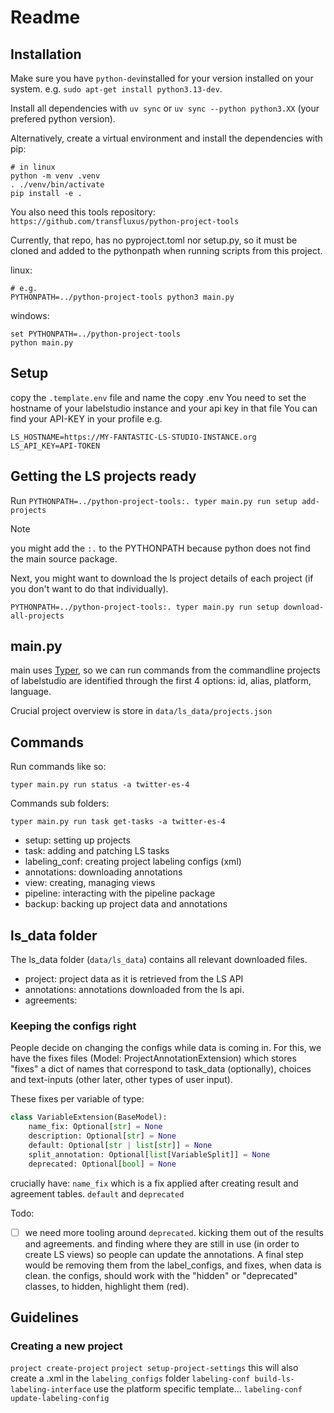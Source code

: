 # Readme

## Installation

Make sure you have `python-dev`installed for your version installed on your system. 
e.g. `sudo apt-get install python3.13-dev`.

Install all dependencies with `uv sync` or `uv sync --python python3.XX` (your prefered python version).

Alternatively, create a virtual environment and install the dependencies with pip:
```shell
# in linux
python -m venv .venv
. ./venv/bin/activate
pip install -e .
```

You also need this tools repository:
`https://github.com/transfluxus/python-project-tools`

Currently, that repo, has no pyproject.toml nor setup.py, so it must be cloned and added to the
pythonpath when running scripts from this project.

linux:
```
# e.g. 
PYTHONPATH=../python-project-tools python3 main.py
```

windows:
```
set PYTHONPATH=../python-project-tools
python main.py
```
## Setup

copy the `.template.env` file and name the copy .env
You need to set the hostname of your labelstudio instance and your api key in that file
You can find your API-KEY in your profile 
e.g.

```shell
LS_HOSTNAME=https://MY-FANTASTIC-LS-STUDIO-INSTANCE.org
LS_API_KEY=API-TOKEN
```

## Getting the LS projects ready

Run 
`PYTHONPATH=../python-project-tools:. typer main.py run setup add-projects`

> [!NOTE] 
> you might add the `:.` to the PYTHONPATH because python does not find the main source package.

Next, you might want to download the ls project details of each project (if you don't want to do that individually).

`PYTHONPATH=../python-project-tools:. typer main.py run setup download-all-projects`

## main.py

main uses [Typer](https://typer.tiangolo.com/), so we can run commands from the commandline
projects of labelstudio are identified through the first 4 options: id, alias, platform, language.

Crucial project overview is store in `data/ls_data/projects.json` 

## Commands

Run commands like so:

`typer main.py run status -a twitter-es-4`

Commands sub folders:

`typer main.py run task get-tasks -a twitter-es-4`

- setup: setting up projects
- task: adding and patching LS tasks
- labeling_conf: creating project labeling configs (xml)
- annotations:  downloading annotations
- view: creating, managing views
- pipeline: interacting with the pipeline package
- backup: backing up project data and annotations
    

## ls_data folder
The ls_data folder (`data/ls_data`) contains all relevant downloaded files.
- project: project data as it is retrieved from the LS API
- annotations: annotations downloaded from the ls api.
- agreements:
### Keeping the configs right

People decide on changing the configs while data is coming in.
For this, we have the fixes files (Model: ProjectAnnotationExtension)
which stores "fixes" a dict of names that correspond to task_data (optionally),
choices and text-inputs (other later, other types of user input).

These fixes per variable of type:

```python
class VariableExtension(BaseModel):
    name_fix: Optional[str] = None
    description: Optional[str] = None
    default: Optional[str | list[str]] = None
    split_annotation: Optional[list[VariableSplit]] = None
    deprecated: Optional[bool] = None
```

crucially have: `name_fix` which is a fix applied after creating result and agreement tables.
`default` and `deprecated`

Todo:
- [ ] we need more tooling around `deprecated`. kicking them out of the results and agreements. 
    and finding where they are still in use (in order to create LS views) so people can update the annotations.
    A final step  would be removing them from the label_configs, and fixes, when data is clean.
   the configs, should work with the "hidden" or "deprecated" classes, to hidden, highlight them (red).

## Guidelines

### Creating a new project

`project create-project`
`project setup-project-settings`
this will also create a <id>.xml in the `labeling_configs` folder
`labeling-conf build-ls-labeling-interface`
use the platform specific template...
`labeling-conf update-labeling-config`